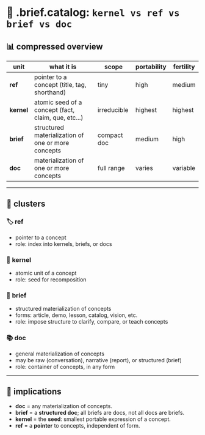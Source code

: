 # 🧩 .brief.catalog: `kernel vs ref vs brief vs doc`

## 📊 compressed overview

| unit      | what it is                                           | scope           | portability | fertility |
|-----------|------------------------------------------------------|-----------------|-------------|-----------|
| **ref**    | pointer to a concept (title, tag, shorthand)        | tiny            | high        | medium    |
| **kernel** | atomic seed of a concept (fact, claim, que, etc...) | irreducible     | highest     | highest   |
| **brief**  | structured materialization of one or more concepts  | compact doc     | medium      | high      |
| **doc**    | materialization of one or more concepts             | full range      | varies      | variable  |

---

## 🎨 clusters

### 🏷️ **ref**
- pointer to a concept
- role: index into kernels, briefs, or docs

### 🌱 **kernel**
- atomic unit of a concept
- role: seed for recomposition

### 📄 **brief**
- structured materialization of concepts
- forms: article, demo, lesson, catalog, vision, etc.
- role: impose structure to clarify, compare, or teach concepts

### 📚 **doc**
- general materialization of concepts
- may be raw (conversation), narrative (report), or structured (brief)
- role: container of concepts, in any form

---

## 🔑 implications
- **doc** = any materialization of concepts.
- **brief** = a **structured doc**; all briefs are docs, not all docs are briefs.
- **kernel** = the **seed**: smallest portable expression of a concept.
- **ref** = a **pointer** to concepts, independent of form.
